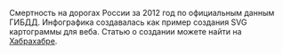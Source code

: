 Смертность на дорогах России за 2012 год по официальным данным ГИБДД. Инфографика создавалась как пример создания SVG картограммы для веба. Статью о создании можете найти на [Хабрахабре](http://habrahabr.ru/post/181766/).